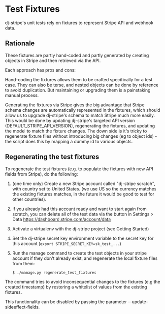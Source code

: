 # Test Fixtures

dj-stripe's unit tests rely on fixtures to represent Stripe API and
webhook data.

## Rationale

These fixtures are partly hand-coded and partly generated by creating
objects in Stripe and then retrieved via the API.

Each approach has pros and cons:

Hand-coding the fixtures allows them to be crafted specifically for a
test case. They can also be terse, and nested objects can be done by
reference to avoid duplication. But maintaining or upgrading them is a
painstaking manual process.

Generating the fixtures via Stripe gives the big advantage that Stripe
schema changes are automatically represented in the fixtures, which
should allow us to upgrade dj-stripe's schema to match Stripe much more
easily. This would be done by updating dj-stripe's targeted API version
(<span class="title-ref">DEFAULT_STRIPE_API_VERSION</span>),
regenerating the fixtures, and updating the model to match the fixture
changes. The down side is it's tricky to regenerate fixture files
without introducing big changes (eg to object ids) - the script does
this by mapping a dummy id to various objects.

## Regenerating the test fixtures

To regenerate the test fixtures (e.g. to populate the fixtures with new
API fields from Stripe), do the following:

1.  (one time only) Create a new Stripe account called "dj-stripe
    scratch", with country set to United States. (we use US so the
    currency matches the existing fixtures matches, in the future it
    would be good to test for other countries).

2.  If you already had this account ready and want to start again from
    scratch, you can delete all of the test data via the button in
    Settings &gt; Data <https://dashboard.stripe.com/account/data>

3.  Activate a virtualenv with the dj-stripe project (see Getting
    Started)

4.  Set the dj-stripe secret key environment variable to the secret key
    for this account (`export STRIPE_SECRET_KEY=sk_test_...`)

5.  Run the manage command to create the test objects in your stripe
    account if they don't already exist, and regenerate the local
    fixture files from them:

        $ ./manage.py regenerate_test_fixtures

The command tries to avoid inconsequential changes to the fixtures (e.g
the <span class="title-ref">created</span> timestamp) by restoring a
whitelist of values from the existing fixtures.

This functionality can be disabled by passing the parameter <span
class="title-ref">--update-sideeffect-fields</span>.
